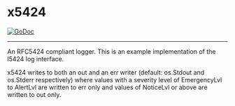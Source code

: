 # x5424

[![GoDoc][docs_badge]][docs]

---

An RFC5424 compliant logger. This is an example implementation of the l5424 log interface.

x5424 writes to both an out and an err writer (default: os.Stdout and os.Stderr respectively) where values with a severity level of EmergencyLvl  to AlertLvl are written to err only and values of NoticeLvl or above are written to out only.

[docs]: https://godoc.org/github.com/JustAnotherOrganization/l5424/x5424
[docs_badge]: https://godoc.org/github.com/JustAnotherOrganization/l5424/x5424?status.svg